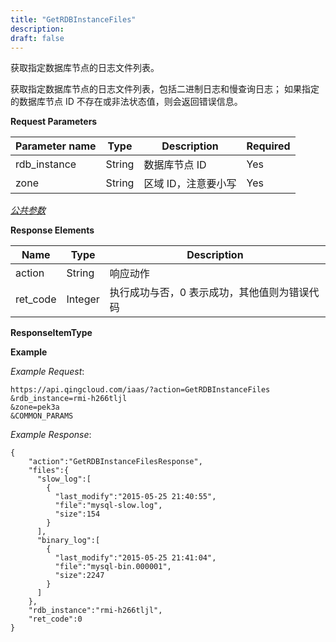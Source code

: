 ```yaml
---
title: "GetRDBInstanceFiles"
description: 
draft: false
---
```




获取指定数据库节点的日志文件列表。

获取指定数据库节点的日志文件列表，包括二进制日志和慢查询日志； 如果指定的数据库节点 ID 不存在或非法状态值，则会返回错误信息。

**Request Parameters**

| Parameter name | Type | Description | Required |
| --- | --- | --- | --- |
| rdb_instance | String | 数据库节点 ID | Yes |
| zone | String | 区域 ID，注意要小写 | Yes |

[_公共参数_](../../../parameters)

**Response Elements**

| Name | Type | Description |
| --- | --- | --- |
| action | String | 响应动作 |
| ret_code | Integer | 执行成功与否，0 表示成功，其他值则为错误代码 |

**ResponseItemType**

**Example**

_Example Request_:

```
https://api.qingcloud.com/iaas/?action=GetRDBInstanceFiles
&rdb_instance=rmi-h266tljl
&zone=pek3a
&COMMON_PARAMS
```

_Example Response_:

```
{
    "action":"GetRDBInstanceFilesResponse",
    "files":{
      "slow_log":[
        {
          "last_modify":"2015-05-25 21:40:55",
          "file":"mysql-slow.log",
          "size":154
        }
      ],
      "binary_log":[
        {
          "last_modify":"2015-05-25 21:41:04",
          "file":"mysql-bin.000001",
          "size":2247
        }
      ]
    },
    "rdb_instance":"rmi-h266tljl",
    "ret_code":0
}
```
